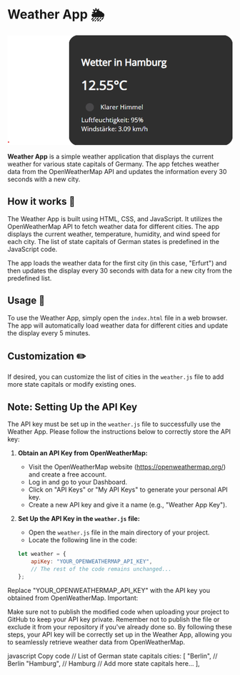 # Weather App 🌦️

![Weather App Screenshot](./img/chrome_9fPax5Jxo3.png)

**Weather App** is a simple weather application that displays the current weather for various state capitals of Germany. The app fetches weather data from the OpenWeatherMap API and updates the information every 30 seconds with a new city.

## How it works 🔄

The Weather App is built using HTML, CSS, and JavaScript. It utilizes the OpenWeatherMap API to fetch weather data for different cities. The app displays the current weather, temperature, humidity, and wind speed for each city. The list of state capitals of German states is predefined in the JavaScript code.

The app loads the weather data for the first city (in this case, "Erfurt") and then updates the display every 30 seconds with data for a new city from the predefined list.

## Usage 🚀

To use the Weather App, simply open the `index.html` file in a web browser. The app will automatically load weather data for different cities and update the display every 5 minutes.

## Customization ✏️

If desired, you can customize the list of cities in the `weather.js` file to add more state capitals or modify existing ones.

## Note: Setting Up the API Key

The API key must be set up in the `weather.js` file to successfully use the Weather App. Please follow the instructions below to correctly store the API key:

1. **Obtain an API Key from OpenWeatherMap:**

    - Visit the OpenWeatherMap website (https://openweathermap.org/) and create a free account.
    - Log in and go to your Dashboard.
    - Click on "API Keys" or "My API Keys" to generate your personal API key.
    - Create a new API key and give it a name (e.g., "Weather App Key").

2. **Set Up the API Key in the `weather.js` file:**

    - Open the `weather.js` file in the main directory of your project.
    - Locate the following line in the code:

   ```javascript
   let weather = {
       apiKey: "YOUR_OPENWEATHERMAP_API_KEY",
       // The rest of the code remains unchanged...
   };

Replace "YOUR_OPENWEATHERMAP_API_KEY" with the API key you obtained from OpenWeatherMap.
Important:

Make sure not to publish the modified code when uploading your project to GitHub to keep your API key private. Remember not to publish the file or exclude it from your repository if you've already done so.
By following these steps, your API key will be correctly set up in the Weather App, allowing you to seamlessly retrieve weather data from OpenWeatherMap.

javascript
Copy code
// List of German state capitals
cities: [
"Berlin",      // Berlin
"Hamburg",     // Hamburg
// Add more state capitals here...
],

